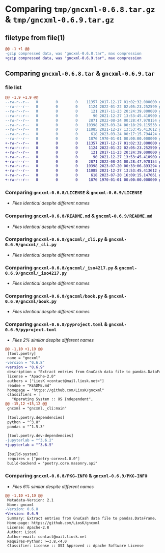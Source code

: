 # Comparing `tmp/gncxml-0.6.8.tar.gz` & `tmp/gncxml-0.6.9.tar.gz`

## filetype from file(1)

```diff
@@ -1 +1 @@
-gzip compressed data, was "gncxml-0.6.8.tar", max compression
+gzip compressed data, was "gncxml-0.6.9.tar", max compression
```

## Comparing `gncxml-0.6.8.tar` & `gncxml-0.6.9.tar`

### file list

```diff
@@ -1,9 +1,9 @@
--rw-r--r--   0        0        0    11357 2017-12-17 01:02:32.000000 gncxml-0.6.8/LICENSE
--rw-r--r--   0        0        0     1124 2022-01-22 02:05:23.252599 gncxml-0.6.8/README.md
--rw-r--r--   0        0        0      121 2017-11-23 20:24:39.000000 gncxml-0.6.8/gncxml/__init__.py
--rw-r--r--   0        0        0       90 2021-12-27 13:53:45.410909 gncxml-0.6.8/gncxml/__main__.py
--rw-r--r--   0        0        0     2871 2022-08-24 00:28:47.978154 gncxml-0.6.8/gncxml/_cli.py
--rw-r--r--   0        0        0    10398 2023-03-24 00:18:29.115533 gncxml-0.6.8/gncxml/_iso4217.py
--rw-r--r--   0        0        0    11085 2021-12-27 13:53:45.413612 gncxml-0.6.8/gncxml/book.py
--rw-r--r--   0        0        0      618 2023-03-24 00:17:15.794424 gncxml-0.6.8/pyproject.toml
--rw-r--r--   0        0        0     1876 1970-01-01 00:00:00.000000 gncxml-0.6.8/PKG-INFO
+-rw-r--r--   0        0        0    11357 2017-12-17 01:02:32.000000 gncxml-0.6.9/LICENSE
+-rw-r--r--   0        0        0     1124 2022-01-22 02:05:23.252599 gncxml-0.6.9/README.md
+-rw-r--r--   0        0        0      121 2017-11-23 20:24:39.000000 gncxml-0.6.9/gncxml/__init__.py
+-rw-r--r--   0        0        0       90 2021-12-27 13:53:45.410909 gncxml-0.6.9/gncxml/__main__.py
+-rw-r--r--   0        0        0     2871 2022-08-24 00:28:47.978154 gncxml-0.6.9/gncxml/_cli.py
+-rw-r--r--   0        0        0    10398 2023-07-20 00:33:06.893294 gncxml-0.6.9/gncxml/_iso4217.py
+-rw-r--r--   0        0        0    11085 2021-12-27 13:53:45.413612 gncxml-0.6.9/gncxml/book.py
+-rw-r--r--   0        0        0      618 2023-07-20 16:09:15.147061 gncxml-0.6.9/pyproject.toml
+-rw-r--r--   0        0        0     1876 1970-01-01 00:00:00.000000 gncxml-0.6.9/PKG-INFO
```

### Comparing `gncxml-0.6.8/LICENSE` & `gncxml-0.6.9/LICENSE`

 * *Files identical despite different names*

### Comparing `gncxml-0.6.8/README.md` & `gncxml-0.6.9/README.md`

 * *Files identical despite different names*

### Comparing `gncxml-0.6.8/gncxml/_cli.py` & `gncxml-0.6.9/gncxml/_cli.py`

 * *Files identical despite different names*

### Comparing `gncxml-0.6.8/gncxml/_iso4217.py` & `gncxml-0.6.9/gncxml/_iso4217.py`

 * *Files identical despite different names*

### Comparing `gncxml-0.6.8/gncxml/book.py` & `gncxml-0.6.9/gncxml/book.py`

 * *Files identical despite different names*

### Comparing `gncxml-0.6.8/pyproject.toml` & `gncxml-0.6.9/pyproject.toml`

 * *Files 2% similar despite different names*

```diff
@@ -1,10 +1,10 @@
 [tool.poetry]
 name = "gncxml"
-version = "0.6.8"
+version = "0.6.9"
 description = "Extract entries from GnuCash data file to pandas.DataFrame."
 license = "Apache-2.0"
 authors = ["LiosK <contact@mail.liosk.net>"]
 readme = "README.md"
 homepage = "https://github.com/LiosK/gncxml"
 classifiers = [
   "Operating System :: OS Independent",
@@ -15,12 +15,12 @@
 gncxml = "gncxml._cli:main"
 
 [tool.poetry.dependencies]
 python = "^3.8"
 pandas = "^1.5.3"
 
 [tool.poetry.dev-dependencies]
-jupyterlab = "^3.6.2"
+jupyterlab = "^3.6.5"
 
 [build-system]
 requires = ["poetry-core>=1.0.0"]
 build-backend = "poetry.core.masonry.api"
```

### Comparing `gncxml-0.6.8/PKG-INFO` & `gncxml-0.6.9/PKG-INFO`

 * *Files 6% similar despite different names*

```diff
@@ -1,10 +1,10 @@
 Metadata-Version: 2.1
 Name: gncxml
-Version: 0.6.8
+Version: 0.6.9
 Summary: Extract entries from GnuCash data file to pandas.DataFrame.
 Home-page: https://github.com/LiosK/gncxml
 License: Apache-2.0
 Author: LiosK
 Author-email: contact@mail.liosk.net
 Requires-Python: >=3.8,<4.0
 Classifier: License :: OSI Approved :: Apache Software License
```

